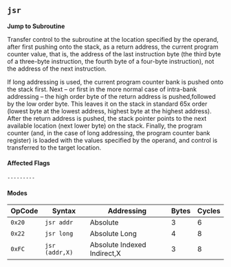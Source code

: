 
## `jsr`

**Jump to Subroutine**

Transfer control to the subroutine at the location specified by the operand, after first pushing onto the stack, as a return address, the current program counter value, that is, the address of the last instruction byte (the third byte of a three-byte instruction, the fourth byte of a four-byte instruction), not the address of the next instruction.

If long addressing is used, the current program counter bank is pushed onto the stack first. Next – or first in the more normal case of intra-bank addressing – the high order byte of the return address is pushed,followed by the low order byte. This leaves it on the stack in standard 65x order (lowest byte at the lowest address, highest byte at the highest address). After the return address is pushed, the stack pointer points to the next available location (next lower byte) on the stack. Finally, the program counter (and, in the case of long addressing, the program counter bank register) is loaded with the values specified by the operand, and control is transferred to the target location.

#### Affected Flags

```
---------
```

#### Modes

| OpCode | Syntax         | Addressing                  | Bytes | Cycles  |
|--------|----------------|-----------------------------|-------|---------|
| `0x20` | `jsr addr`     | Absolute                    | 3     | 6       |
| `0x22` | `jsr long`     | Absolute Long               | 4     | 8       |
| `0xFC` | `jsr (addr,X)` | Absolute Indexed Indirect,X | 3     | 8       |
